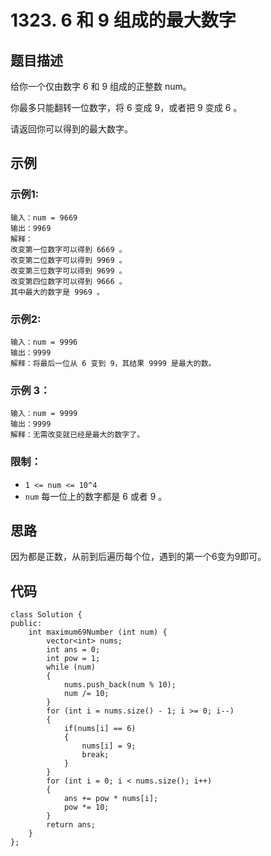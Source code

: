 # 1323. 6 和 9 组成的最大数字

## 题目描述

给你一个仅由数字 6 和 9 组成的正整数 num。

你最多只能翻转一位数字，将 6 变成 9，或者把 9 变成 6 。

请返回你可以得到的最大数字。

## 示例

### 示例1:

```
输入：num = 9669
输出：9969
解释：
改变第一位数字可以得到 6669 。
改变第二位数字可以得到 9969 。
改变第三位数字可以得到 9699 。
改变第四位数字可以得到 9666 。
其中最大的数字是 9969 。
```

### 示例2:

```
输入：num = 9996
输出：9999
解释：将最后一位从 6 变到 9，其结果 9999 是最大的数。
```

### 示例 3：

```
输入：num = 9999
输出：9999
解释：无需改变就已经是最大的数字了。
```

### 限制：

- `1 <= num <= 10^4`
- `num` 每一位上的数字都是 6 或者 9 。

## 思路

因为都是正数，从前到后遍历每个位，遇到的第一个6变为9即可。

## 代码

```
class Solution {
public:
    int maximum69Number (int num) {
        vector<int> nums;
        int ans = 0;
        int pow = 1;
        while (num)
        {
            nums.push_back(num % 10);
            num /= 10;
        }
        for (int i = nums.size() - 1; i >= 0; i--)
        {
            if(nums[i] == 6)
            {
                nums[i] = 9;
                break;
            }
        }
        for (int i = 0; i < nums.size(); i++)
        {
            ans += pow * nums[i];
            pow *= 10;
        }
        return ans;
    }
};
```

